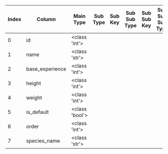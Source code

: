 | Index | Column | Main Type | Sub Type | Sub Key | Sub Sub Type | Sub Sub Key | Sub Sub Sub Type | Sub Sub Sub Key |
| --- | --- | --- | --- | --- | --- | --- | --- | --- |
| 0 | id | <class 'int'> |  |  |  |  |  |  |
| 1 | name | <class 'str'> |  |  |  |  |  |  |
| 2 | base_experience | <class 'int'> |  |  |  |  |  |  |
| 3 | height | <class 'int'> |  |  |  |  |  |  |
| 4 | weight | <class 'int'> |  |  |  |  |  |  |
| 5 | is_default | <class 'bool'> |  |  |  |  |  |  |
| 6 | order | <class 'int'> |  |  |  |  |  |  |
| 7 | species_name | <class 'str'> |  |  |  |  |  |  |